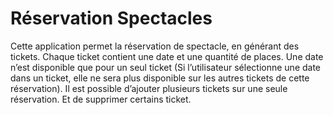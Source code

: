 # Réservation Spectacles

Cette application permet la réservation de spectacle, en générant des tickets.
Chaque ticket contient une date et une quantité de places. Une date n’est disponible que pour un seul ticket (Si l’utilisateur sélectionne une date dans un ticket, elle ne sera plus disponible sur les autres tickets de cette réservation). Il est possible d’ajouter plusieurs tickets sur une seule réservation. Et de supprimer certains ticket.
